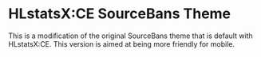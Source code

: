 HLstatsX:CE SourceBans Theme
=========================

This is a modification of the original SourceBans theme that is default with HLstatsX:CE. This version is aimed at being more friendly for mobile.
